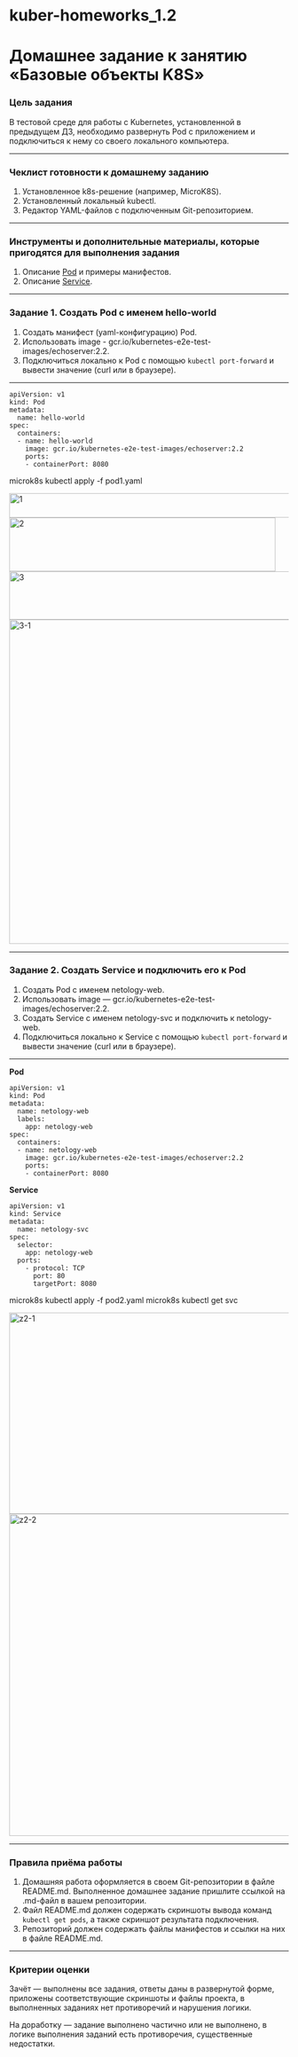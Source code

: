 # kuber-homeworks_1.2

# Домашнее задание к занятию «Базовые объекты K8S»

### Цель задания

В тестовой среде для работы с Kubernetes, установленной в предыдущем ДЗ, необходимо развернуть Pod с приложением и подключиться к нему со своего локального компьютера. 

------

### Чеклист готовности к домашнему заданию

1. Установленное k8s-решение (например, MicroK8S).
2. Установленный локальный kubectl.
3. Редактор YAML-файлов с подключенным Git-репозиторием.

------

### Инструменты и дополнительные материалы, которые пригодятся для выполнения задания

1. Описание [Pod](https://kubernetes.io/docs/concepts/workloads/pods/) и примеры манифестов.
2. Описание [Service](https://kubernetes.io/docs/concepts/services-networking/service/).

------

### Задание 1. Создать Pod с именем hello-world

1. Создать манифест (yaml-конфигурацию) Pod.
2. Использовать image - gcr.io/kubernetes-e2e-test-images/echoserver:2.2.
3. Подключиться локально к Pod с помощью `kubectl port-forward` и вывести значение (curl или в браузере).
------
```
apiVersion: v1
kind: Pod
metadata:
  name: hello-world
spec:
  containers:
  - name: hello-world
    image: gcr.io/kubernetes-e2e-test-images/echoserver:2.2
    ports:
    - containerPort: 8080
```
microk8s kubectl apply -f pod1.yaml

<img width="575" height="44" alt="1" src="https://github.com/user-attachments/assets/5d8c1ddc-8f8e-4694-941b-9edec6c1ac83" />
<img width="480" height="97" alt="2" src="https://github.com/user-attachments/assets/b70d2bbd-9be1-4b4c-a5bf-f71911dc8c60" />
<img width="781" height="87" alt="3" src="https://github.com/user-attachments/assets/958075fc-cfd0-482c-a98d-0c1eb4a57f13" />
<img width="532" height="585" alt="3-1" src="https://github.com/user-attachments/assets/3a62539e-29ef-4f72-a74c-07dbb146ce44" />

------

### Задание 2. Создать Service и подключить его к Pod

1. Создать Pod с именем netology-web.
2. Использовать image — gcr.io/kubernetes-e2e-test-images/echoserver:2.2.
3. Создать Service с именем netology-svc и подключить к netology-web.
4. Подключиться локально к Service с помощью `kubectl port-forward` и вывести значение (curl или в браузере).
-----
**Pod**
```
apiVersion: v1
kind: Pod
metadata:
  name: netology-web
  labels:
    app: netology-web
spec:
  containers:
  - name: netology-web
    image: gcr.io/kubernetes-e2e-test-images/echoserver:2.2
    ports:
    - containerPort: 8080
```
**Service**
```
apiVersion: v1
kind: Service
metadata:
  name: netology-svc
spec:
  selector:
    app: netology-web
  ports:
    - protocol: TCP
      port: 80
      targetPort: 8080
```
microk8s kubectl apply -f pod2.yaml
microk8s kubectl get svc

<img width="808" height="363" alt="z2-1" src="https://github.com/user-attachments/assets/c9d5e97b-cd06-44b8-93df-5cdc77bf2edb" />
<img width="600" height="581" alt="z2-2" src="https://github.com/user-attachments/assets/b2bc6d7a-645f-4dc5-9b6d-2e5bfc737e5b" />

------

### Правила приёма работы

1. Домашняя работа оформляется в своем Git-репозитории в файле README.md. Выполненное домашнее задание пришлите ссылкой на .md-файл в вашем репозитории.
2. Файл README.md должен содержать скриншоты вывода команд `kubectl get pods`, а также скриншот результата подключения.
3. Репозиторий должен содержать файлы манифестов и ссылки на них в файле README.md.

------

### Критерии оценки
Зачёт — выполнены все задания, ответы даны в развернутой форме, приложены соответствующие скриншоты и файлы проекта, в выполненных заданиях нет противоречий и нарушения логики.

На доработку — задание выполнено частично или не выполнено, в логике выполнения заданий есть противоречия, существенные недостатки.
